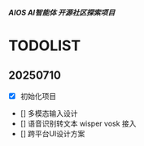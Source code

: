 ##### AIOS AI智能体 开源社区探索项目

# TODOLIST

## 20250710
- [x] 初始化项目
- [] 多模态输入设计
- [] 语音识别转文本 wisper vosk 接入
- [] 跨平台UI设计方案